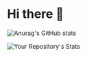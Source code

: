 # Hi there 👋

![Anurag's GitHub stats](https://github-readme-stats.vercel.app/api?username=Ben-EJ&count_private=true)

![Your Repository's Stats](https://github-readme-stats.vercel.app/api/top-langs/?username=Ben-EJ&theme=blue-green)
